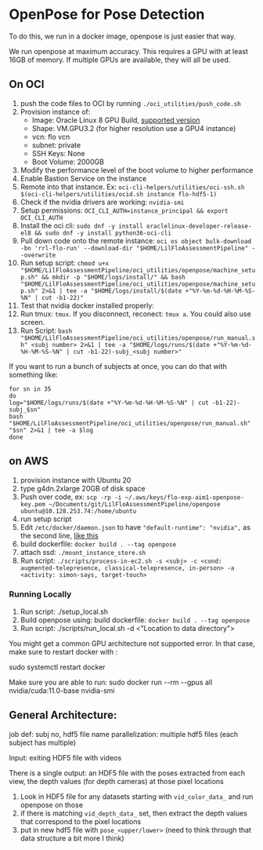 # OpenPose for Pose Detection

To do this, we run in a docker image, openpose is just easier that way.

We run openpose at maximum accuracy. This requires a GPU with at least 16GB of memory.
If multiple GPUs are available, they will all be used.

## On OCI

1.  push the code files to OCI by running `./oci_utilities/push_code.sh`
2.  Provision instance of:
    - Image: Oracle Linux 8 GPU Build, [supported version](https://nvidia.github.io/nvidia-docker/)
    - Shape: VM.GPU3.2 (for higher resolution use a GPU4 instance)
    - vcn: flo vcn
    - subnet: private
    - SSH Keys: None
    - Boot Volume: 2000GB
3.  Modify the performance level of the boot volume to higher performance
4.  Enable Bastion Service on the instance
5.  Remote into that instance. Ex:
    `oci-cli-helpers/utilities/oci-ssh.sh $(oci-cli-helpers/utilities/ocid.sh instance flo-hdf5-1)`
6.  Check if the nvidia drivers are working: `nvidia-smi`
7.  Setup permissions: `OCI_CLI_AUTH=instance_principal && export OCI_CLI_AUTH`
8.  Install the oci cli: `sudo dnf -y install oraclelinux-developer-release-el8 && sudo dnf -y install python36-oci-cli`
9.  Pull down code onto the remote instance:
    `oci os object bulk-download -bn 'rrl-flo-run' --download-dir "$HOME/LilFloAssessmentPipeline" --overwrite`
10. Run setup script: `chmod u+x "$HOME/LilFloAssessmentPipeline/oci_utilities/openpose/machine_setup.sh" && mkdir -p "$HOME/logs/install/" && bash "$HOME/LilFloAssessmentPipeline/oci_utilities/openpose/machine_setup.sh" 2>&1 | tee -a "$HOME/logs/install/$(date +"%Y-%m-%d-%H-%M-%S-%N" | cut -b1-22)"`
11. Test that nvidia docker installed properly:
12. Run tmux: `tmux`. If you disconnect, reconect: `tmux a`. You could also use screen.
13. Run Script: `bash "$HOME/LilFloAssessmentPipeline/oci_utilities/openpose/run_manual.sh" <subj number> 2>&1 | tee -a "$HOME/logs/runs/$(date +"%Y-%m-%d-%H-%M-%S-%N" | cut -b1-22)-subj_<subj number>"`

If you want to run a bunch of subjects at once, you can do that with something like:

```{bash}
for sn in 35
do
log="$HOME/logs/runs/$(date +"%Y-%m-%d-%H-%M-%S-%N" | cut -b1-22)-subj_$sn"
bash "$HOME/LilFloAssessmentPipeline/oci_utilities/openpose/run_manual.sh" "$sn" 2>&1 | tee -a $log
done
```

## on AWS

1.  provision instance with Ubuntu 20
2.  type g4dn.2xlarge 20GB of disk space
3.  Push over code, ex: `scp -rp -i ~/.aws/keys/flo-exp-aim1-openpose-key.pem ~/Documents/git/LilFloAssessmentPipeline/openpose ubuntu@10.128.253.74:/home/ubuntu`
4.  run setup script
5.  Edit `/etc/docker/daemon.json` to have `"default-runtime": "nvidia",` as the second line, [like this](https://docs.nvidia.com/dgx/nvidia-container-runtime-upgrade/index.html#using-nv-container-runtime)
6.  build dockerfile: `docker build . --tag openpose`
7.  attach ssd: `./mount_instance_store.sh`
8.  Run script: `./scripts/process-in-ec2.sh -s <subj> -c <cond: augmented-telepresence, classical-telepresence, in-person> -a <activity: simon-says, target-touch>`

### Running Locally

1. Run script: ./setup_local.sh
2. Build openpose using: build dockerfile: `docker build . --tag openpose`
3. Run script: ./scripts/run_local.sh -d <"Location to data directory">

You might get a common GPU architecture not supported error. In that case, make sure to restart docker with :

sudo systemctl restart docker

Make sure you are able to run:
sudo docker run --rm --gpus all nvidia/cuda:11.0-base nvidia-smi

## General Architecture:

job def: subj no, hdf5 file name
parallelization: multiple hdf5 files (each subject has multiple)

Input: exiting HDF5 file with videos

There is a single output: an HDF5 file with the poses extracted from each view, the depth values (for depth cameras) at those pixel locations

1.  Look in HDF5 file for any datasets starting with `vid_color_data_` and run openpose on those
2.  if there is matching `vid_depth_data_` set, then extract the depth values that correspond to the pixel locations
3.  put in new hdf5 file with `pose_<upper/lower>` (need to think through that data structure a bit more I think)
